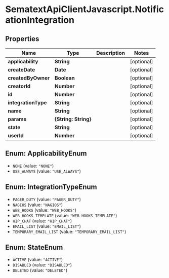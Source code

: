 # SematextApiClientJavascript.NotificationIntegration

## Properties
| Name                | Type                 | Description | Notes      |
| ------------------- | -------------------- | ----------- | ---------- |
| **applicability**   | **String**           |             | [optional] |
| **createDate**      | **Date**             |             | [optional] |
| **createdByOwner**  | **Boolean**          |             | [optional] |
| **creatorId**       | **Number**           |             | [optional] |
| **id**              | **Number**           |             | [optional] |
| **integrationType** | **String**           |             | [optional] |
| **name**            | **String**           |             | [optional] |
| **params**          | **{String: String}** |             | [optional] |
| **state**           | **String**           |             | [optional] |
| **userId**          | **Number**           |             | [optional] |

<a name="ApplicabilityEnum"></a>
## Enum: ApplicabilityEnum

* `NONE` (value: `"NONE"`)
* `USE_ALWAYS` (value: `"USE_ALWAYS"`)


<a name="IntegrationTypeEnum"></a>
## Enum: IntegrationTypeEnum

* `PAGER_DUTY` (value: `"PAGER_DUTY"`)
* `NAGIOS` (value: `"NAGIOS"`)
* `WEB_HOOKS` (value: `"WEB_HOOKS"`)
* `WEB_HOOKS_TEMPLATE` (value: `"WEB_HOOKS_TEMPLATE"`)
* `HIP_CHAT` (value: `"HIP_CHAT"`)
* `EMAIL_LIST` (value: `"EMAIL_LIST"`)
* `TEMPORARY_EMAIL_LIST` (value: `"TEMPORARY_EMAIL_LIST"`)


<a name="StateEnum"></a>
## Enum: StateEnum

* `ACTIVE` (value: `"ACTIVE"`)
* `DISABLED` (value: `"DISABLED"`)
* `DELETED` (value: `"DELETED"`)
